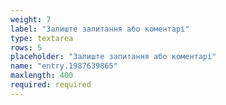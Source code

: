 ```yaml
---
weight: 7
label: "Залиште запитання або коментарі"
type: textarea
rows: 5
placeholder: "Залиште запитання або коментарі"
name: "entry.1987639865"
maxlength: 400
required: required
---
```


